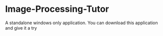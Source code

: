 # Image-Processing-Tutor
A standalone windows only application. You can download this application and give it a try
